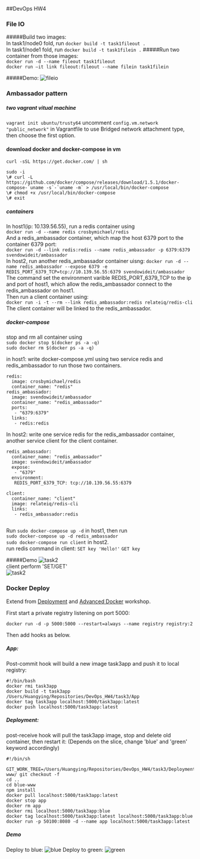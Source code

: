 ##DevOps HW4

### File IO
#####Build two images:    
In task1/node0 fold, run `docker build -t task1fileout .`    
In task1/node1 fold, run `docker build -t task1filein .`
#####Run two container from those images:   
`docker run -d --name fileout task1fileout`    
`docker run —it link fileout:fileout --name filein task1filein`

#####Demo:
![fileio](images/t1i1.gif)

### Ambassador pattern
##### two vagrant vitual machine    
`vagrant init ubuntu/trusty64`
uncomment `config.vm.network "public_network"` in Vagrantfile to use Bridged network attachment type, then choose the first option.

#### download docker and docker-compose in vm

```
curl -sSL https://get.docker.com/ | sh

sudo -i
\# curl -L https://github.com/docker/compose/releases/download/1.5.1/docker-compose-`uname -s`-`uname -m` > /usr/local/bin/docker-compose
\# chmod +x /usr/local/bin/docker-compose
\# exit

```

##### containers
In host1(ip: 10.139.56.55), run a redis container using   
`docker run -d --name redis crosbymichael/redis`     
And a redis_ambassador container, which map the host 6379 port to the container 6379 port:    
`docker run -d --link redis:redis --name redis_ambassador -p 6379:6379 svendowideit/ambassador`     
In host2, run another redis_ambassador container uisng:
`docker run -d --name redis_ambassador --expose 6379 -e REDIS_PORT_6379_TCP=tcp://10.139.56.55:6379 svendowideit/ambassador`    
The command set the environment varible REDIS_PORT_6379_TCP to the ip and port of host1, which allow the redis_ambassador connect to the redis_ambassador on host1.   
Then run a client container using:   
`docker run -i -t --rm --link redis_ambassador:redis relateiq/redis-cli`    
The client container will be linked to the redis_ambassador.
##### docker-compose
stop and rm all container using    
`sudo docker stop $(docker ps -a -q)`       
`sudo docker rm $(docker ps -a -q)`

in host1: write docker-compose.yml using two service redis and redis_ambassador to run those two containers.

```
redis:
  image: crosbymichael/redis
  container_name: "redis"
redis_ambassador:
  image: svendowideit/ambassador
  container_name: "redis_ambassador"
  ports:
   - "6379:6379"
  links:
   - redis:redis
```

In host2: write one service redis for the redis_ambassador container, another service client for the client container.


```
redis_ambassador:
  container_name: "redis_ambassador"
  image: svendowideit/ambassador
  expose:
   - "6379"
  environment:
   REDIS_PORT_6379_TCP: tcp://10.139.56.55:6379

client:
  container_name: "client"
  image: relateiq/redis-cli
  links:
   - redis_ambassador:redis
   
```

Run `sudo docker-compose up -d` in host1, 
then run    
`sudo docker-compose up -d redis_ambassador`   
`sudo docker-compose run client` in host2.    
run redis command in client:
`SET key 'Hello!'`
`GET key`

#####Demo
![task2](images/t2i2.gif)    
client perform 'SET/GET'     
![task2](images/t2i3.gif)

### Docker Deploy
Extend from [Deployment](https://github.com/CSC-DevOps/Deployment) and [Advanced Docker](https://github.com/CSC-DevOps/Course/blob/master/Workshops/AdvancedDocker.md) workshop.

First start a private registry listening on port 5000:

`docker run -d -p 5000:5000 --restart=always --name registry registry:2`

Then add hooks as below.


##### App:

Post-commit hook will build a new image task3app and push it to local registry:

```
#!/bin/bash
docker rmi task3app
docker build -t task3app /Users/Huangying/Repositories/DevOps_HW4/task3/App
docker tag task3app localhost:5000/task3app:latest
docker push localhost:5000/task3app:latest
```

##### Deployment:

post-receive hook will pull the task3app image, stop and delete old container, then restart it: (Depends on the slice, change 'blue' and 'green' keyword accordingly)

```
#!/bin/sh

GIT_WORK_TREE=/Users/Huangying/Repositories/DevOps_HW4/task3/Deployment/deploy/blue-www/ git checkout -f
cd ..
cd blue-www
npm install
docker pull localhost:5000/task3app:latest
docker stop app
docker rm app
docker rmi localhost:5000/task3app:blue
docker tag localhost:5000/task3app:latest localhost:5000/task3app:blue
docker run -p 50100:8080 -d --name app localhost:5000/task3app:latest

```

##### Demo
Deploy to blue:
![blue](images/t3i1.gif)
Deploy to green:
![green](images/t3i2.gif)









